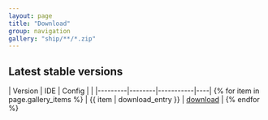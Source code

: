 ```yaml
---
layout: page
title: "Download"
group: navigation
gallery: "ship/**/*.zip"
---
```


## Latest stable versions

| Version |   IDE  | Config    |    |
|---------|--------|-----------|----| {% for item in page.gallery_items %}
| {{ item | download_entry }}  | <a href="{{ item }}">download</a> | {% endfor %}



